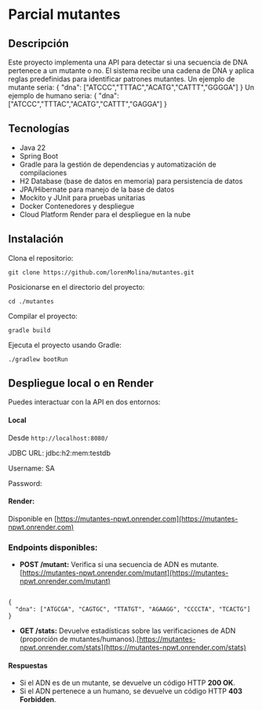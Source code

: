 # Parcial mutantes
## Descripción
Este proyecto implementa una API para detectar si una secuencia de DNA pertenece a un mutante o no. El sistema recibe una cadena de DNA y aplica reglas predefinidas para identificar patrones mutantes. 
Un ejemplo de mutante seria: { "dna": ["ATCCC","TTTAC","ACATG","CATTT","GGGGA"] } 
Un ejemplo de humano seria: { "dna": ["ATCCC","TTTAC","ACATG","CATTT","GAGGA"] }
## Tecnologías
- Java 22
- Spring Boot
- Gradle para la gestión de dependencias y automatización de compilaciones
- H2 Database (base de datos en memoria) para persistencia de datos
- JPA/Hibernate para manejo de la base de datos
- Mockito y JUnit para pruebas unitarias
- Docker Contenedores y despliegue
- Cloud Platform Render para el despliegue en la nube
## Instalación
Clona el repositorio:

```
git clone https://github.com/lorenMolina/mutantes.git
```

Posicionarse en el directorio del proyecto:

```
cd ./mutantes
```

Compilar el proyecto:

```
gradle build
```

Ejecuta el proyecto usando Gradle:

```
./gradlew bootRun
```
## Despliegue local o en Render

Puedes interactuar con la API en dos entornos:

#### Local
Desde `http://localhost:8080/`

JDBC URL: jdbc:h2:mem:testdb

Username: SA

Password:

#### Render:
Disponible en [https://mutantes-npwt.onrender.com](https://mutantes-npwt.onrender.com)
### Endpoints disponibles:

- **POST /mutant:** Verifica si una secuencia de ADN es mutante.[https://mutantes-npwt.onrender.com/mutant](https://mutantes-npwt.onrender.com/mutant)

```

{
  "dna": ["ATGCGA", "CAGTGC", "TTATGT", "AGAAGG", "CCCCTA", "TCACTG"]
}
```

- **GET /stats:** Devuelve estadísticas sobre las verificaciones de ADN (proporción de mutantes/humanos).[https://mutantes-npwt.onrender.com/stats](https://mutantes-npwt.onrender.com/stats)
#### Respuestas
- Si el ADN es de un mutante, se devuelve un código HTTP **200 OK**.
- Si el ADN pertenece a un humano, se devuelve un código HTTP **403 Forbidden**.